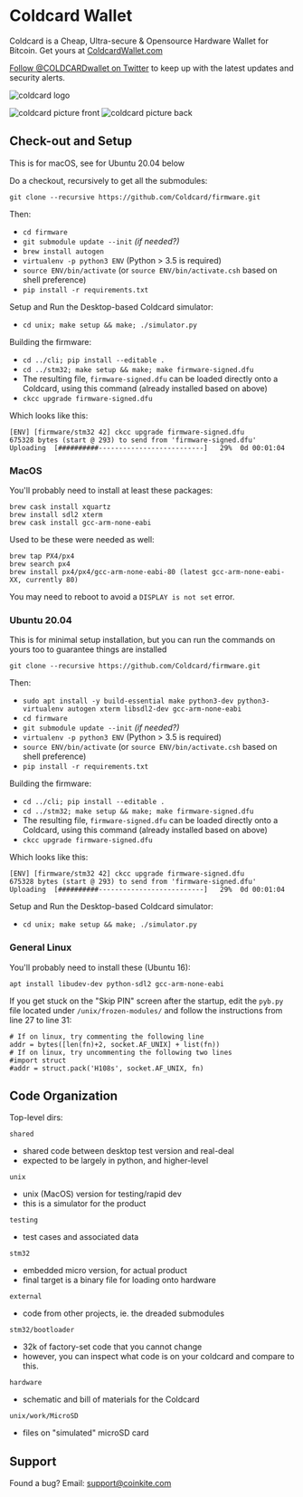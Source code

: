 # Coldcard Wallet


Coldcard is a Cheap, Ultra-secure & Opensource Hardware Wallet for Bitcoin.
Get yours at [ColdcardWallet.com](http://coldcardwallet.com)

[Follow @COLDCARDwallet on Twitter](https://twitter.com/coldcardwallet) to keep up
with the latest updates and security alerts. 

![coldcard logo](https://coldcardwallet.com/static/images/coldcard-logo-nav.png)

![coldcard picture front](https://coldcardwallet.com/static/images/coldcard-front.png)
![coldcard picture back](https://coldcardwallet.com/static/images/coldcard-back.png)

## Check-out and Setup

This is for macOS, see for Ubuntu 20.04 below

Do a checkout, recursively to get all the submodules:

    git clone --recursive https://github.com/Coldcard/firmware.git

Then:

- `cd firmware`
- `git submodule update --init` _(if needed?)_
- `brew install autogen`
- `virtualenv -p python3 ENV` (Python > 3.5 is required)
- `source ENV/bin/activate` (or `source ENV/bin/activate.csh` based on shell preference)
- `pip install -r requirements.txt`

Setup and Run the Desktop-based Coldcard simulator:

- `cd unix; make setup && make; ./simulator.py`

Building the firmware:

- `cd ../cli; pip install --editable .`
- `cd ../stm32; make setup && make; make firmware-signed.dfu`
- The resulting file, `firmware-signed.dfu` can be loaded directly onto a Coldcard, using this
  command (already installed based on above)
- `ckcc upgrade firmware-signed.dfu`

Which looks like this:

    [ENV] [firmware/stm32 42] ckcc upgrade firmware-signed.dfu
    675328 bytes (start @ 293) to send from 'firmware-signed.dfu'
    Uploading  [##########--------------------------]   29%  0d 00:01:04


### MacOS

You'll probably need to install at least these packages:

    brew cask install xquartz
    brew install sdl2 xterm
    brew cask install gcc-arm-none-eabi

Used to be these were needed as well:

    brew tap PX4/px4
    brew search px4
    brew install px4/px4/gcc-arm-none-eabi-80 (latest gcc-arm-none-eabi-XX, currently 80)

You may need to reboot to avoid a `DISPLAY is not set` error.

### Ubuntu 20.04

This is for minimal setup installation, but you can run the commands on yours too to guarantee things are installed
    
    git clone --recursive https://github.com/Coldcard/firmware.git

Then:

- `sudo apt install -y build-essential make python3-dev python3-virtualenv autogen xterm libsdl2-dev gcc-arm-none-eabi`
- `cd firmware`
- `git submodule update --init` _(if needed?)_
- `virtualenv -p python3 ENV` (Python > 3.5 is required)
- `source ENV/bin/activate` (or `source ENV/bin/activate.csh` based on shell preference)
- `pip install -r requirements.txt`

Building the firmware:

- `cd ../cli; pip install --editable .`
- `cd ../stm32; make setup && make; make firmware-signed.dfu`
- The resulting file, `firmware-signed.dfu` can be loaded directly onto a Coldcard, using this
  command (already installed based on above)
- `ckcc upgrade firmware-signed.dfu`

Which looks like this:

    [ENV] [firmware/stm32 42] ckcc upgrade firmware-signed.dfu
    675328 bytes (start @ 293) to send from 'firmware-signed.dfu'
    Uploading  [##########--------------------------]   29%  0d 00:01:04

Setup and Run the Desktop-based Coldcard simulator:

- `cd unix; make setup && make; ./simulator.py`

### General Linux

You'll probably need to install these (Ubuntu 16):

    apt install libudev-dev python-sdl2 gcc-arm-none-eabi

If you get stuck on the "Skip PIN" screen after the startup, edit the `pyb.py` file located under `/unix/frozen-modules/` and follow the instructions from line 27 to line 31:
```
# If on linux, try commenting the following line
addr = bytes([len(fn)+2, socket.AF_UNIX] + list(fn))
# If on linux, try uncommenting the following two lines
#import struct
#addr = struct.pack('H108s', socket.AF_UNIX, fn)
```

## Code Organization

Top-level dirs:

`shared`

- shared code between desktop test version and real-deal
- expected to be largely in python, and higher-level

`unix`

- unix (MacOS) version for testing/rapid dev
- this is a simulator for the product

`testing`

- test cases and associated data


`stm32`

- embedded micro version, for actual product
- final target is a binary file for loading onto hardware

`external`

- code from other projects, ie. the dreaded submodules

`stm32/bootloader`

- 32k of factory-set code that you cannot change
- however, you can inspect what code is on your coldcard and compare to this.

`hardware`

- schematic and bill of materials for the Coldcard

`unix/work/MicroSD`

- files on "simulated" microSD card 


## Support

Found a bug? Email: support@coinkite.com
